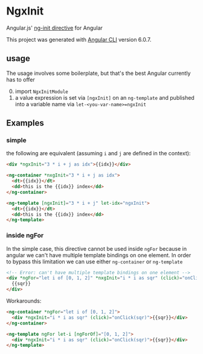 # NgxInit

Angular.js' [ng-init directive](https://docs.angularjs.org/api/ng/directive/ngInit) for Angular

This project was generated with [Angular CLI](https://github.com/angular/angular-cli) version 6.0.7.

## usage 

The usage involves some boilerplate, but that's the best Angular currently has to offer

0) import `NgxInitModule`  
0) a value expression is set via `[ngxInit]` on an `ng-template` and published into a variable name via `let-<you-var-name>=ngxInit`

## Examples

### simple

the following are equivalent (assuming `i` and `j` are defined in the context):

```html
<div *ngxInit="3 * i + j as idx">{{idx}}</div>
```

```html
<ng-container *nxgInit="3 * i + j as idx">
  <dt>{{idx}}</dt>
  <dd>this is the {{idx}} index</dd>
</ng-container>
```

```html
<ng-template [ngxInit]="3 * i + j" let-idx="ngxInit">
  <dt>{{idx}}</dt>
  <dd>this is the {{idx}} index</dd>
</ng-template>
```
       
### inside ngFor
In the simple case, this directive cannot be used inside `ngFor` because in angular we can't have multiple template bindings on one element.
In order to bypass this limitation we can use either `ng-container` or `ng-template`

```html
<!-- Error: can't have multiple template bindings on one element -->
<div *ngFor="let i of [0, 1, 2]" *nxgInit="i * i as sqr" (click)="onClick(sqr)">
  {{sqr}}
</div>
```

Workarounds:

```html
<ng-container *ngFor="let i of [0, 1, 2]">
  <div *ngxInit="i * i as sqr" (click)="onClick(sqr)">{{sqr}}</div>
</ng-container>
```

```html
<ng-template ngFor let-i [ngForOf]="[0, 1, 2]">
  <div *ngxInit="i * i as sqr" (click)="onClick(sqr)">{{sqr}}</div>
</ng-template>
```
